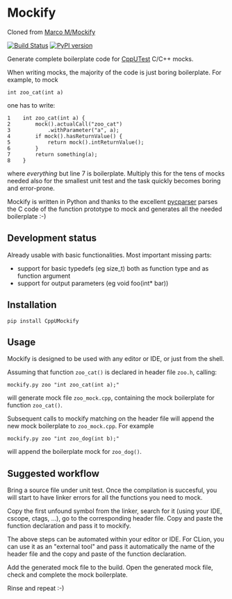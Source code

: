 # Mockify

Cloned from [Marco M/Mockify](https://bitbucket.org/marco_m/mockify)

[![Build Status](https://travis-ci.org/spoorcc/CppUMockify.svg?branch=master)](https://travis-ci.org/spoorcc/CppUMockify)
[![PyPI version](https://badge.fury.io/py/CppUMockify.svg)](https://badge.fury.io/py/CppUMockify)

Generate complete boilerplate code for [CppUTest][] C/C++ mocks.

When writing mocks, the majority of the code is just boring boilerplate. For
example, to mock

    int zoo_cat(int a)

one has to write:

    1    int zoo_cat(int a) {
    2        mock().actualCall("zoo_cat")
    3            .withParameter("a", a);
    4        if mock().hasReturnValue() {
    5            return mock().intReturnValue();
    6        }
    7        return something(a);
    8    }

where *everything* but line 7 is boilerplate. Multiply this for the tens of
mocks needed also for the smallest unit test and the task quickly becomes
boring and error-prone.

Mockify is written in Python and thanks to the excellent [pycparser][] parses
the C code of the function prototype to mock and generates all the needed
boilerplate :-)

## Development status

Already usable with basic functionalities. Most important missing parts:

- support for basic typedefs (eg size_t) both as function type and as function
argument
- support for output parameters (eg void foo(int* bar))

## Installation

    pip install CppUMockify

## Usage

Mockify is designed to be used with any editor or IDE, or just from the shell.

Assuming that function `zoo_cat()` is declared in header file `zoo.h`, calling:

    mockify.py zoo "int zoo_cat(int a);"

will generate mock file `zoo_mock.cpp`, containing the mock boilerplate for
function `zoo_cat()`.

Subsequent calls to mockify matching on the header file will append the new
mock boilerplate to `zoo_mock.cpp`. For example

    mockify.py zoo "int zoo_dog(int b);"

will append the boilerplate mock for `zoo_dog()`.

## Suggested workflow

Bring a source file under unit test. Once the compilation is succesful, you
will start to have linker errors for all the functions you need to mock.

Copy the first unfound symbol from the linker, search for it (using your IDE,
cscope, ctags, ...), go to the corresponding header file. Copy and paste the
function declaration and pass it to mockify.

The above steps can be automated within your editor or IDE. For CLion, you can
use it as an "external tool" and pass it automatically the name of the header
file and the copy and paste of the function declaration.

Add the generated mock file to the build. Open the generated mock file, check
and complete the mock boilerplate.

Rinse and repeat :-)


[CppUTest]: https://cpputest.github.io
[pycparser]: https://github.com/eliben/pycparser
